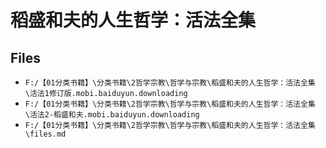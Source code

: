 # 稻盛和夫的人生哲学：活法全集

## Files

- `F:/【01分类书籍】\分类书籍\2哲学宗教\哲学与宗教\稻盛和夫的人生哲学：活法全集\活法1修订版.mobi.baiduyun.downloading`
- `F:/【01分类书籍】\分类书籍\2哲学宗教\哲学与宗教\稻盛和夫的人生哲学：活法全集\活法2-稻盛和夫.mobi.baiduyun.downloading`
- `F:/【01分类书籍】\分类书籍\2哲学宗教\哲学与宗教\稻盛和夫的人生哲学：活法全集\files.md`
